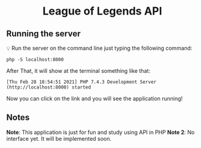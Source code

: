 <h1 align="center">
  League of Legends API
</h1>

## Running the server

💡 Run the server on the command line just typing the following command:

<code>php -S localhost:8000</code>

After That, it will show at the terminal something like that:

<code>[Thu Feb 28 18:54:51 2021] PHP 7.4.3 Development Server (http://localhost:8000) started</code>

Now you can click on the link and you will see the application running!

## Notes

<strong>Note</strong>: This application is just for fun and study using API in PHP
<strong>Note 2</strong>: No interface yet. It will be implemented soon.
